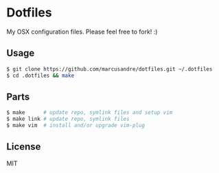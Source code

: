 
# Dotfiles

  My OSX configuration files. Please feel free to fork! :)

## Usage

```bash
$ git clone https://github.com/marcusandre/dotfiles.git ~/.dotfiles
$ cd .dotfiles && make
```

## Parts

```bash
$ make      # update repo, symlink files and setup vim
$ make link # update repo, symlink files
$ make vim  # install and/or upgrade vim-plug
```

## License

  MIT
